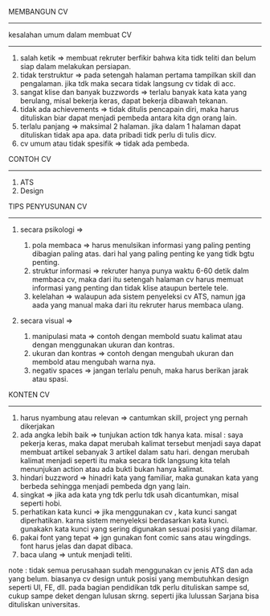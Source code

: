 MEMBANGUN CV 
*****************

kesalahan umum dalam membuat CV 
*********************************
1. salah ketik
=> membuat rekruter berfikir bahwa kita tidk teliti dan belum siap dalam melakukan persiapan.
2. tidak terstruktur
=> pada setengah halaman pertama tampilkan skill dan pengalaman. jika tdk maka secara tidak langsung cv tidak di acc.
3. sangat klise dan banyak buzzwords
=> terlalu banyak kata kata yang berulang, misal bekerja keras, dapat bekerja dibawah tekanan.
4. tidak ada achievements
=> tidak ditulis pencapain diri, maka harus dituliskan biar dapat menjadi pembeda antara kita dgn orang lain.
5. terlalu panjang
=> maksimal 2 halaman. jika dalam 1 halaman dapat dituliskan tidak apa apa. data pribadi tidk perlu di tulis dicv.
6. cv umum atau tidak spesifik
=>  tidak ada pembeda. 

CONTOH CV 
*******************
1. ATS
2. Design


TIPS PENYUSUNAN CV 
********************
1. secara psikologi 
=> 
	1. pola membaca
	=> harus menulsikan informasi yang paling penting dibagian paling atas. dari hal yang paling penting ke yang tidk bgtu penting.
	2. struktur informasi
	=> rekruter hanya punya waktu 6-60 detik dalm membaca cv, maka dari itu setengah halaman cv harus memuat informasi yang penting dan tidak klise ataupun bertele tele.
	3. kelelahan 
	=> walaupun ada sistem penyeleksi cv ATS, namun jga aada yang manual maka dari itu rekruter harus membaca ulang.

2. secara visual
=> 	
	1. manipulasi mata
	=> contoh dengan membold suatu kalimat atau dengan menggunakan ukuran dan kontras. 
	2. ukuran dan kontras
	=> contoh dengan mengubah ukuran dan membold atau mengubah warna nya. 
	3. negativ spaces
	=> jangan terlalu penuh, maka harus berikan jarak atau spasi.


KONTEN CV
**************
1. harus nyambung atau relevan
=> cantumkan skill, project yng pernah dikerjakan
2. ada angka lebih baik
=> tunjukan action tdk hanya kata. misal : saya pekerja keras, maka dapat merubah kalimat tersebut menjadi
saya dapat membuat artikel sebanyak 3 artikel dalam satu hari. dengan merubah kalimat menjadi seperti itu maka secara tidk langsung kita telah menunjukan action atau ada bukti bukan hanya kalimat.
3. hindari buzzword
=> hinadri kata yang familiar, maka gunakan kata yang berbeda sehingga menjadi pembeda dgn yang lain.
4. singkat
=> jika ada kata yng tdk perlu tdk usah dicantumkan, misal seperti hobi. 
5. perhatikan kata kunci 
=> jika menggunakan cv , kata kunci sangat diperhatikan. karna sistem menyeleksi berdasarkan kata kunci. 
gunakakn kata kunci yang sering digunakan sesuai posisi yang dilamar.
6. pakai font yang tepat
=> jgn gunakan font comic sans atau wingdings. font harus jelas dan dapat dibaca.
7. baca ulang
=> untuk menjadi teliti.





note : tidak semua perusahaan sudah menggunakan cv jenis ATS dan ada yang belum. 
biasanya cv design untuk posisi yang membutuhkan design seperti UI, FE, dll. 
pada bagian pendidikan tdk perlu dituliskan sampe sd, cukup sampe deket dengan lulusan skrng. seperti jika lulussan Sarjana bisa dituliskan universitas. 

